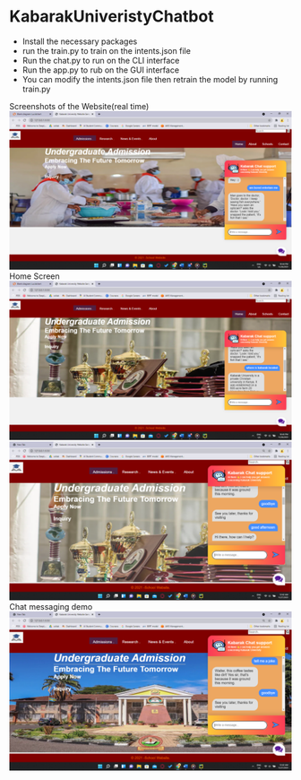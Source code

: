 # KabarakUniveristyChatbot
<p>
 <ul>
     <li>Install the necessary packages</li>
     <li>run the train.py to train on the intents.json file</li>
     <li>Run the chat.py to run on the CLI interface</li>
     <li>Run the app.py to rub on the GUI interface</li>
     <li>You can modify the intents.json file then retrain the model by running train.py</li>
 </ul>
</p>
<div
     <caption> Screenshots of the Website(real time)</caption>
     <img src="Screenshot (48).png">
       <caption>Home Screen</caption>
     <img src="Screenshot (50).png">
     <img src="Screenshot (56).png">
       <caption> Chat messaging demo </caption>
     <img src="Screenshot (57).png">
</div>
